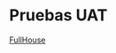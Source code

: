 # Pruebas UAT

[FullHouse](Pruebas%20UAT%20beb6b75f4ac147de9a7fdcb4f65471ad/FullHouse%2040d6c851cd924911a3eb399497dd90ef.csv)